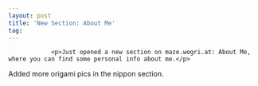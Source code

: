 ```yaml
---
layout: post
title: 'New Section: About Me'
tag: 
---
```



                <p>Just opened a new section on maze.wogri.at: About Me, where you can find some personal info about me.</p>
<p>Added more origami pics in the nippon section.</p>
            
